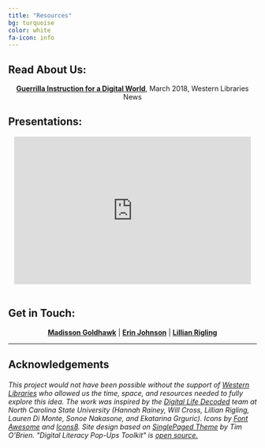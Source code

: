 ```yaml
---
title: "Resources"
bg: turquoise
color: white
fa-icon: info
---
```

## Read About Us:
<p style="text-align: center;">
<a href="https://www.lib.uwo.ca/news/2018/guerrilla_instruction_for_a_digital_world.html"><strong>Guerrilla Instruction for a Digital World</strong></a>, March 2018, Western Libraries News
</p>


## Presentations:
<center><iframe src="https://docs.google.com/presentation/d/e/2PACX-1vTpTepDBKiI3y-vqoeNw5-YnX4kntAPbC16mERHppbsMKJYsziZv8oKtdTpviCg0DTmn0t5u9bgv7v0/embed?start=false&loop=false&delayms=30000" frameborder="0" width="480" height="299" allowfullscreen="true" mozallowfullscreen="true" webkitallowfullscreen="true"></iframe>
</center><br>

<h2> Get in Touch: </h2>

<p style="text-align: center;">
<strong> <a href ="https://twitter.com/MaddieGoldhawk">Madisson Goldhawk</a></strong> | <strong><a href ="https://twitter.com/erniee_jo">Erin Johnson</a></strong> | <strong> <a href="https://twitter.com/lilyrglg">Lillian Rigling</a> </strong></p>
<hr>


<h2> Acknowledgements </h2>
<div style="text-align: left"> <h6>This project would not have been possible without the support of <a href="https://lib.uwo.ca">Western Libraries</a> who allowed us the time, space, and resources needed to fully explore this idea. The work was inspired by the <a href="https://www.lib.ncsu.edu/projects/digital-life-decoded">Digital Life Decoded</a> team at North Carolina State University (Hannah Rainey, Will Cross, Lillian Rigling, Lauren Di Monte, Sonoe Nakasone, and Ekatarina Grguric). Icons by <a href="https://fontawesome.com">Font Awesome</a> and <a href="https://icons8.com">Icons8</a>. Site design based on <a href ="https://t413.com/SinglePaged">SinglePaged Theme</a> by Tim O'Brien. "Digital Literacy Pop-Ups Toolkit" is <a href="https://github.com/lillian-rigling/DigLit/">open source.</a></h6></div>
